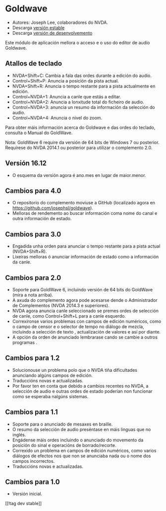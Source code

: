 # Goldwave #

* Autores: Joseph Lee, colaboradores do NVDA.
* Descarga [versión estable][1]
* Descarga [versión de desenvolvemento][2]

Este módulo de aplicación mellora o acceso e o uso do editor de audio
Goldwave.

## Atallos de teclado ##

* NVDA+Shift+C: Cambia a fala das ordes durante a edición do audio.
* Control+Shift+P: Anuncia a posición da pista actual.
* NVDA+Shift+R: Anuncia o tempo restante para a pista actualmente en
  edición.
* Control+NVDA+1: Anuncia a canle que estás a editar.
* Control+NVDA+2: Anuncia a lonxitude total do ficheiro de audio.
* Control+NVDA+3: anuncia un resumo da información da selección do audio.
* Control+NVDA+4: Anuncia o nivel do zoom.

Para obter máis información acerca do Goldwave e das ordes do teclado,
consulta o Manual do GoldWave.

Nota: GoldWave 6 require da versión de 64 bits de Windows 7 ou
posterior. Requírese do NVDA 2014.1 ou posterior para utilizar o complemento
2.0.

## Versión 16.12

* O esquema da versión agora é ano.mes en lugar de maior.menor.

## Cambios para 4.0

* O repositorio do complemento moviuse a GitHub (localizado agora en
  https://github.com/josephsl/goldwave).
* Melloras de rendemento ao buscar información coma nome do canal e outra
  información de estado.

## Cambios para 3.0

* Engadida unha orden para anunciar o tempo restante para a pista actual
  (NVDA+Shift+R).
* Lixeiras melloras ó anunciar información de estado como a información da
  canle.

## Cambios para 2.0

* Soporte para GoldWave 6, incluíndo versión de 64 bits do GoldWave (mira a
  nota arriba).
* A axuda do complemento agora pode acesarse dende o Administrador de
  Complementos (NVDA 2014.3 e superiores).
* NVDA agora anuncia canle seleccionado se premes ordes de selección de
  canle, como Control+Shift+L para a canle esquerdo.
* Correxíronse varios problemas con campos de edición numéricos, como o
  campo de censor e o selector de tempo no diálogo de mezcla, incluíndo a
  selección de texto , actualización de valores e así por diante.
* A opción da orden de anunciado lembrarase cando se cambie a outros
  programas .

## Cambios para 1.2

* Solucionouse un problema polo que o NVDA tiña dificultades anunciando
  algúns campos de edición.
* Traduccións novas e actualizadas.
* Por favor ten en conta que debido a cambios recentes no NVDA, a selección
  de audio e outras ordes de estado poderían non funcionar  como se esperaba
  nalgúns sistemas.

## Cambios para 1.1

* Soporte para o anunciado de mesaxes en braille.
* O resumo da selección de audio preséntase en máis linguas que no inglés.
* Engádense máis ordes incluindo o anunciado do movemento da posición do
  sinal e operacións de borrado/recorte.
* Correxido un problema en campos de edición numéricos, como varios diálogos
  de efectos nos que non se anunciaba nada ou o nome dos campos incorrectos.
* Traduccións novas e actualizadas.

## Cambios para 1.0

* Versión inicial.

[[!tag dev stable]]

[1]: https://addons.nvda-project.org/files/get.php?file=gwv

[2]: https://addons.nvda-project.org/files/get.php?file=gwv-dev

